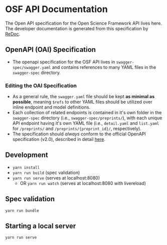 # OSF API Documentation
The Open API specification for the Open Science Framework API lives here.
The developer documentation is generated from this specification by [ReDoc](https://github.com/Rebilly/ReDoc).

## OpenAPI (OAI) Specification
- The openapi specification for the OSF API lives in `swagger-spec/swagger.yaml` and contains references to many YAML files in the `swagger-spec` directory.

### Editing the OAI Specification

- As a general rule, the `swagger.yaml` file should be kept **as minimal as possible**, meaning `$refs` to other YAML files should be utilized over inline endpoint and model definitions.
- Each collection of related endpoints is contained in it's own folder in the `swagger-spec` directory (i.e., `swagger-spec/preprints/`), with each unique API endpoint having it's own YAML file (i.e., `detail.yaml` and `list.yaml` for `/preprints/` and `/preprints/{preprint_id}/`, respectively).
- The specification should *always* conform to the official OpenAPI specification (v2.0), described in detail [here](http://swagger.io/specification/).

## Development

- `yarn install`
- `yarn run build` (spec validation)
- `yarn run serve` (serves at localhost:8080)
  - OR `yarn run watch` (serves at localhost:8080 with livereload)

## Spec validation

```
yarn run bundle
```

## Starting a local server

```
yarn run serve
```

